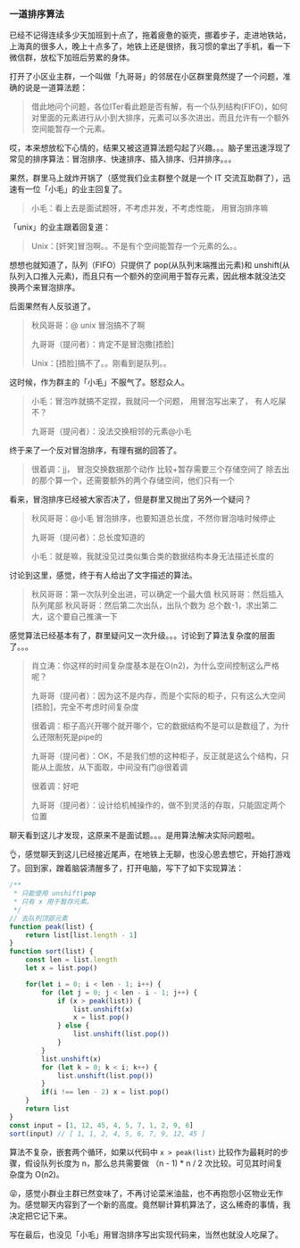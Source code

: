 ### 一道排序算法

已经不记得连续多少天加班到十点了，拖着疲惫的驱壳，挪着步子，走进地铁站，上海真的很多人，晚上十点多了，地铁上还是很挤，我习惯的拿出了手机，看一下微信群，放松下加班后劳累的身体。

打开了小区业主群，一个叫做「九哥哥」的邻居在小区群里竟然提了一个问题，准确的说是一道算法题：

>借此地问个问题，各位ITer看此题是否有解，有一个队列结构(FIFO)，如何对里面的元素进行从小到大排序，元素可以多次进出，而且允许有一个额外空间能暂存一个元素。

哎，本来想放松下心情的，结果又被这道算法题勾起了兴趣。。。脑子里迅速浮现了常见的排序算法：冒泡排序、快速排序、插入排序、归并排序。。。

果然，群里马上就炸开锅了（感觉我们业主群整个就是一个 IT 交流互助群了），迅速有一位「小毛」的业主回复了。

>小毛：看上去是面试题呀，不考虑并发，不考虑性能， 用冒泡排序嘛

「unix」的业主跟着回复道：

> Unix：[奸笑]冒泡啊。。不是有个空间能暂存一个元素的么。。

想想也就知道了，队列（FIFO）只提供了 pop(从队列末端推出元素)和 unshift(从队列入口推入元素)，而且只有一个额外的空间用于暂存元素，因此根本就没法交换两个来冒泡排序。

后面果然有人反驳道了。

> 秋风哥哥：@ unix 冒泡搞不了啊
>
> 九哥哥（提问者）：肯定不是冒泡撒[捂脸]
>
> Unix：[捂脸]搞不了。。刚看到是队列。。

这时候，作为群主的「小毛」不服气了。怒怼众人。

> 小毛：冒泡咋就搞不定捏，我就问一个问题， 用冒泡写出来了， 有人吃屎不？
>
> 九哥哥（提问者）：没法交换相邻的元素@小毛 

终于来了一个反对冒泡排序，有理有据的回答了。

> 很着调：jj， 冒泡交换数据那个动作 比较+暂存需要三个存储空间了  除去出的那个算一个，还需要额外的两个存储空间，他们只有一个

看来，冒泡排序已经被大家否决了，但是群里又抛出了另外一个疑问？

> 秋风哥哥：@小毛 冒泡排序，也要知道总长度，不然你冒泡啥时候停止
>
> 九哥哥（提问者）：总长度知道的
>
> 小毛：就是嘛，我就没见过类似集合类的数据结构本身无法描述长度的

讨论到这里，感觉，终于有人给出了文字描述的算法。

> 秋风哥哥：第一次队列全出进，可以确定一个最大值
> 秋风哥哥：然后插入队列尾部
> 秋风哥哥：然后第二次出队，出队个数为 总个数-1，求出第二大，这个要自己推演一下

感觉算法已经基本有了，群里疑问又一次升级。。。讨论到了算法复杂度的层面了。。。

> 肖立涛：你这样的时间复杂度基本是在O(n2)，为什么空间控制这么严格呢？
>
> 九哥哥（提问者）：因为这不是内存，而是个实际的柜子，只有这么大空间[捂脸]，完全不考虑时间复杂度
>
> 很着调：柜子高兴开哪个就开哪个，它的数据结构不是可以是数组了，为什么还限制死是pipe的
>
> 九哥哥（提问者）：OK，不是我们想的这种柜子，反正就是这么个结构，只能从上面放，从下面取，中间没有门@很着调 
>
> 很着调：好吧
>
> 九哥哥（提问者）：设计给机械操作的，做不到灵活的存取，只能固定两个位置

聊天看到这儿才发现，这原来不是面试题。。。是用算法解决实际问题啦。

👌，感觉聊天到这儿已经接近尾声，在地铁上无聊，也没心思去想它，开始打游戏了。回到家，蹭着脑袋清醒多了，打开电脑，写下了如下实现算法：

```javascript
/**
 * 只能使用 unshift\pop
 * 只有 x 用于暂存元素。
 */
// 去队列顶部元素
function peak(list) {
	return list[list.length - 1]
}
function sort(list) {
	const len = list.length
	let x = list.pop()

	for(let i = 0; i < len - 1; i++) {
		for (let j = 0; j < len - i - 1; j++) {
			if (x > peak(list)) {
				list.unshift(x)
				x = list.pop()
			} else {
				list.unshift(list.pop())
			}
		}
		list.unshift(x)
		for (let k = 0; k < i; k++) {
			list.unshift(list.pop())
		}
		if(i !== len - 2) x = list.pop()
	}
	return list
}
const input = [1, 12, 45, 4, 5, 7, 1, 2, 9, 6]
sort(input) // [ 1, 1, 2, 4, 5, 6, 7, 9, 12, 45 ]
```

算法不复杂，嵌套两个循环，如果以代码中 `x > peak(list)` 比较作为最耗时的步骤，假设队列长度为 n，那么总共需要做 （n -  1) * n / 2 次比较。可见其时间复杂度为 O(n2)。

😝，感觉小群业主群已然变味了，不再讨论菜米油盐，也不再抱怨小区物业无作为。感觉聊天内容到了一个新的高度。竟然聊计算机算法了，这么稀奇的事情，我决定把它记下来。

写在最后，也没见「小毛」用冒泡排序写出实现代码来，当然也就没人吃屎了。







